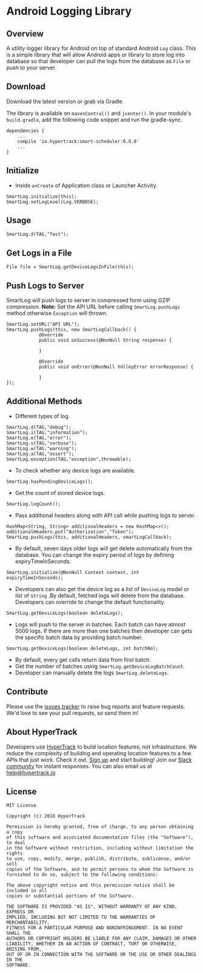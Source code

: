 # Android Logging Library

## Overview
A utility logger library for Android on top of standard Android `Log` class. This is a simple library that will allow Android apps or library to store log into database so that developer can pull the logs from the database as `File` or push to your server.

## Download
Download the latest version or grab via Gradle.

The library is available on `mavenCentral()` and `jcenter()`. In your module's `build.gradle`, add the following code snippet and run the gradle-sync.


```
dependencies {
    ...
    compile 'io.hypertrack:smart-scheduler:0.0.8'
    ...
}
```

## Initialize
* Inside `onCreate` of Application class or Launcher Activity. 
```
SmartLog.initialize(this);
SmartLog.setLogLevel(Log.VERBOSE);
```

## Usage
```
SmartLog.d(TAG,"Test");
```
 
## Get Logs in a File
```
File file = SmartLog.getDeviceLogsInFile(this);
```

## Push Logs to Server
SmartLog will push logs to server in compressed form using GZIP compression.
**Note:** Set the API URL before calling `SmartLog.pushLogs` method otherwise `Exception` will thrown.
```
SmartLog.setURL("API URL");
SmartLog.pushLogs(this, new SmartLogCallback() {
            @Override
            public void onSuccess(@NonNull String response) {

            }

            @Override
            public void onError(@NonNull VolleyError errorResponse) {

            }
});
```

## Additional Methods
* Different types of log.
```
SmartLog.d(TAG,"debug");
SmartLog.i(TAG,"information");
SmartLog.e(TAG,"error");
SmartLog.v(TAG,"verbose");
SmartLog.w(TAG,"warning");
SmartLog.a(TAG,"assert");
SmartLog.exception(TAG,"exception",throwable);
```

* To check whether any device logs are available.
```
SmartLog.hasPendingDeviceLogs();
```

* Get the count of stored device logs.
```
SmartLog.logCount();
```

* Pass additional headers along with API call while pushing logs to server.
```
HashMap<String, String> additionalHeaders = new HashMap<>();
additionalHeaders.put("Authorization","Token");
SmartLog.pushLogs(this, additionalHeaders, smartLogCallback);
```

* By default, seven days older logs will get delete automatically from the database. You can change the expiry period of logs by defining expiryTimeInSeconds.
```
SmartLog.initialize(@NonNull Context context, int expiryTimeInSeconds);
```
* Developers can also get the device log as a list of `DeviceLog` model or list of `String` .By default, fetched logs will delete from the database. Developers can override to change the default functionality.
```
SmartLog.getDeviceLogs(boolean deleteLogs);
```
* Logs will push to the server in batches. Each batch can have atmost 5000 logs. If there are more than one batches then developer can gets the specific batch data by providing batch number.
```
SmartLog.getDeviceLogs(boolean deleteLogs, int batchNo);
```
* By default, every get calls return data from first batch.
* Get the number of batches using `SmartLog.getDeviceLogBatchCount`.
* Developer can manually delete the logs `SmartLog.deleteLogs`.

## Contribute
Please use the [issues tracker](https://github.com/hypertrack/smart-logging-android/issues) to raise bug reports and feature requests. We'd love to see your pull requests, so send them in!

## About HyperTrack
Developers use [HyperTrack](https://www.hypertrack.com) to build location features, not infrastructure. We reduce the complexity of building and operating location features to a few APIs that just work.
Check it out. [Sign up](https://dashboard.hypertrack.com/signup/) and start building! Join our [Slack community](http://slack.hypertrack.io) for instant responses. You can also email us at help@hypertrack.io

## License

```
MIT License

Copyright (c) 2016 HyperTrack

Permission is hereby granted, free of charge, to any person obtaining a copy
of this software and associated documentation files (the "Software"), to deal
in the Software without restriction, including without limitation the rights
to use, copy, modify, merge, publish, distribute, sublicense, and/or sell
copies of the Software, and to permit persons to whom the Software is
furnished to do so, subject to the following conditions:

The above copyright notice and this permission notice shall be included in all
copies or substantial portions of the Software.

THE SOFTWARE IS PROVIDED "AS IS", WITHOUT WARRANTY OF ANY KIND, EXPRESS OR
IMPLIED, INCLUDING BUT NOT LIMITED TO THE WARRANTIES OF MERCHANTABILITY,
FITNESS FOR A PARTICULAR PURPOSE AND NONINFRINGEMENT. IN NO EVENT SHALL THE
AUTHORS OR COPYRIGHT HOLDERS BE LIABLE FOR ANY CLAIM, DAMAGES OR OTHER
LIABILITY, WHETHER IN AN ACTION OF CONTRACT, TORT OR OTHERWISE, ARISING FROM,
OUT OF OR IN CONNECTION WITH THE SOFTWARE OR THE USE OR OTHER DEALINGS IN THE
SOFTWARE.
```
